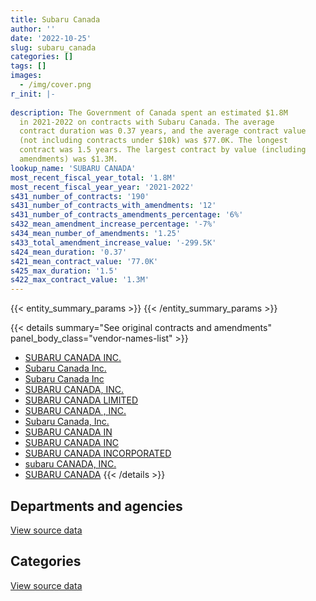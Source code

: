 ```yaml
---
title: Subaru Canada
author: ''
date: '2022-10-25'
slug: subaru_canada
categories: []
tags: []
images:
  - /img/cover.png
r_init: |-
  
description: The Government of Canada spent an estimated $1.8M
  in 2021-2022 on contracts with Subaru Canada. The average
  contract duration was 0.37 years, and the average contract value
  (not including contracts under $10k) was $77.0K. The longest
  contract was 1.5 years. The largest contract by value (including
  amendments) was $1.3M.
lookup_name: 'SUBARU CANADA'
most_recent_fiscal_year_total: '1.8M'
most_recent_fiscal_year_year: '2021-2022'
s431_number_of_contracts: '190'
s431_number_of_contracts_with_amendments: '12'
s431_number_of_contracts_amendments_percentage: '6%'
s432_mean_amendment_increase_percentage: '-7%'
s434_mean_number_of_amendments: '1.25'
s433_total_amendment_increase_value: '-299.5K'
s424_mean_duration: '0.37'
s421_mean_contract_value: '77.0K'
s425_max_duration: '1.5'
s422_max_contract_value: '1.3M'
---
```


<script src="/rmarkdown-libs/htmlwidgets/htmlwidgets.js"></script>
<link href="/rmarkdown-libs/datatables-css/datatables-crosstalk.css" rel="stylesheet" />
<script src="/rmarkdown-libs/datatables-binding/datatables.js"></script>
<script src="/rmarkdown-libs/jquery/jquery-3.6.0.min.js"></script>
<link href="/rmarkdown-libs/dt-core-bootstrap/css/dataTables.bootstrap.min.css" rel="stylesheet" />
<link href="/rmarkdown-libs/dt-core-bootstrap/css/dataTables.bootstrap.extra.css" rel="stylesheet" />
<script src="/rmarkdown-libs/dt-core-bootstrap/js/jquery.dataTables.min.js"></script>
<script src="/rmarkdown-libs/dt-core-bootstrap/js/dataTables.bootstrap.min.js"></script>
<link href="/rmarkdown-libs/crosstalk/css/crosstalk.min.css" rel="stylesheet" />
<script src="/rmarkdown-libs/crosstalk/js/crosstalk.min.js"></script>
<script src="/rmarkdown-libs/htmlwidgets/htmlwidgets.js"></script>
<link href="/rmarkdown-libs/datatables-css/datatables-crosstalk.css" rel="stylesheet" />
<script src="/rmarkdown-libs/datatables-binding/datatables.js"></script>
<script src="/rmarkdown-libs/jquery/jquery-3.6.0.min.js"></script>
<link href="/rmarkdown-libs/dt-core-bootstrap/css/dataTables.bootstrap.min.css" rel="stylesheet" />
<link href="/rmarkdown-libs/dt-core-bootstrap/css/dataTables.bootstrap.extra.css" rel="stylesheet" />
<script src="/rmarkdown-libs/dt-core-bootstrap/js/jquery.dataTables.min.js"></script>
<script src="/rmarkdown-libs/dt-core-bootstrap/js/dataTables.bootstrap.min.js"></script>
<link href="/rmarkdown-libs/crosstalk/css/crosstalk.min.css" rel="stylesheet" />
<script src="/rmarkdown-libs/crosstalk/js/crosstalk.min.js"></script>

{{< entity_summary_params >}}
{{< /entity_summary_params >}}

{{< details summary="See original contracts and amendments" panel_body_class="vendor-names-list" >}}
- [SUBARU CANADA INC.](https://search.open.canada.ca/en/ct/?sort=contract_value_f%20desc&page=1&search_text=%22SUBARU%20CANADA%20INC.%22)
- [Subaru Canada Inc.](https://search.open.canada.ca/en/ct/?sort=contract_value_f%20desc&page=1&search_text=%22Subaru%20Canada%20Inc.%22)
- [Subaru Canada Inc](https://search.open.canada.ca/en/ct/?sort=contract_value_f%20desc&page=1&search_text=%22Subaru%20Canada%20Inc%22)
- [SUBARU CANADA, INC.](https://search.open.canada.ca/en/ct/?sort=contract_value_f%20desc&page=1&search_text=%22SUBARU%20CANADA%2c%20INC.%22)
- [SUBARU CANADA LIMITED](https://search.open.canada.ca/en/ct/?sort=contract_value_f%20desc&page=1&search_text=%22SUBARU%20CANADA%20LIMITED%22)
- [SUBARU CANADA , INC.](https://search.open.canada.ca/en/ct/?sort=contract_value_f%20desc&page=1&search_text=%22SUBARU%20CANADA%20%2c%20INC.%22)
- [Subaru Canada, Inc.](https://search.open.canada.ca/en/ct/?sort=contract_value_f%20desc&page=1&search_text=%22Subaru%20Canada%2c%20Inc.%22)
- [SUBARU CANADA IN](https://search.open.canada.ca/en/ct/?sort=contract_value_f%20desc&page=1&search_text=%22SUBARU%20CANADA%20IN%22)
- [SUBARU CANADA INC](https://search.open.canada.ca/en/ct/?sort=contract_value_f%20desc&page=1&search_text=%22SUBARU%20CANADA%20INC%22)
- [SUBARU CANADA INCORPORATED](https://search.open.canada.ca/en/ct/?sort=contract_value_f%20desc&page=1&search_text=%22SUBARU%20CANADA%20INCORPORATED%22)
- [subaru CANADA, INC.](https://search.open.canada.ca/en/ct/?sort=contract_value_f%20desc&page=1&search_text=%22subaru%20CANADA%2c%20INC.%22)
- [SUBARU CANADA](https://search.open.canada.ca/en/ct/?sort=contract_value_f%20desc&page=1&search_text=%22SUBARU%20CANADA%22)
{{< /details >}}

## Departments and agencies

<div id="htmlwidget-1" style="width:100%;height:auto;" class="datatables html-widget"></div>
<script type="application/json" data-for="htmlwidget-1">{"x":{"style":"bootstrap","filter":"none","vertical":false,"data":[["<a href=\"/departments/aandc-aadnc/\">Crown-Indigenous Relations and Northern Affairs Canada<\/a>","<a href=\"/departments/acoa-apeca/\">Atlantic Canada Opportunities Agency<\/a>","<a href=\"/departments/cbsa-asfc/\">Canada Border Services Agency<\/a>","<a href=\"/departments/cfia-acia/\">Canadian Food Inspection Agency<\/a>","<a href=\"/departments/cnsc-ccsn/\">Canadian Nuclear Safety Commission<\/a>","<a href=\"/departments/csc-scc/\">Correctional Service of Canada<\/a>","<a href=\"/departments/dfo-mpo/\">Fisheries and Oceans Canada<\/a>","<a href=\"/departments/dnd-mdn/\">National Defence<\/a>","<a href=\"/departments/ec/\">Environment and Climate Change Canada<\/a>","<a href=\"/departments/esdc-edsc/\">Employment and Social Development Canada<\/a>","<a href=\"/departments/hc-sc/\">Health Canada<\/a>","<a href=\"/departments/isc-sac/\">Indigenous Services Canada<\/a>","<a href=\"/departments/pc/\">Parks Canada<\/a>","<a href=\"/departments/pch/\">Canadian Heritage<\/a>","<a href=\"/departments/phac-aspc/\">Public Health Agency of Canada<\/a>","<a href=\"/departments/rcmp-grc/\">Royal Canadian Mounted Police<\/a>","<a href=\"/departments/ssc-spc/\">Shared Services Canada<\/a>","<a href=\"/departments/tsb-bst/\">Transportation Safety Board of Canada<\/a>"],[23473.8,90455.56,173090.98,1154072.33,23468.55,153964.52,90308.94,802759.84,30151.85,77110.95,238832.73,23473.8,394245.25,null,null,1326523.49,null,29544.42],[null,null,133928.61,630840.25,null,115945.37,259177.21,24669.75,null,101290.2,52119.9,254500.57,228503.79,46704.46,28716.45,1253861.89,201512.59,58993.97],[null,null,117891.21,null,null,114470.15,280476.69,null,null,null,null,11847.42,85890.16,null,null,80746.08,null,null],[null,null,null,null,null,null,null,79800.6,null,null,null,74193,null,null,null,1691019.69,null,null]],"container":"<table class=\"table table-striped table-hover row-border order-column display\">\n  <thead>\n    <tr>\n      <th>Department<\/th>\n      <th>2018-2019<\/th>\n      <th>2019-2020<\/th>\n      <th>2020-2021<\/th>\n      <th>2021-2022<\/th>\n    <\/tr>\n  <\/thead>\n<\/table>","options":{"order":[[4,"desc"]],"pageLength":10,"autoWidth":true,"columnDefs":[{"targets":1,"render":"function(data, type, row, meta) {\n    return type !== 'display' ? data : DTWidget.formatCurrency(data, \"$\", 2, 3, \",\", \".\", true, null);\n  }"},{"targets":2,"render":"function(data, type, row, meta) {\n    return type !== 'display' ? data : DTWidget.formatCurrency(data, \"$\", 2, 3, \",\", \".\", true, null);\n  }"},{"targets":3,"render":"function(data, type, row, meta) {\n    return type !== 'display' ? data : DTWidget.formatCurrency(data, \"$\", 2, 3, \",\", \".\", true, null);\n  }"},{"targets":4,"render":"function(data, type, row, meta) {\n    return type !== 'display' ? data : DTWidget.formatCurrency(data, \"$\", 2, 3, \",\", \".\", true, null);\n  }"},{"width":"16%","targets":[1,2,3,4]},{"className":"dt-right","targets":[1,2,3,4]}],"orderClasses":false}},"evals":["options.columnDefs.0.render","options.columnDefs.1.render","options.columnDefs.2.render","options.columnDefs.3.render"],"jsHooks":[]}</script>
<p class="text-right">
<a href="https://github.com/GoC-Spending/contracts-data/tree/main/data/out/vendors/subaru_canada/summary_by_fiscal_year_by_department.csv" class="source-data-link btn btn-link">View source data</a>
</p>

## Categories

<div id="htmlwidget-2" style="width:100%;height:auto;" class="datatables html-widget"></div>
<script type="application/json" data-for="htmlwidget-2">{"x":{"style":"bootstrap","filter":"none","vertical":false,"data":[["<a href=\"/categories/other/\">(Other)<\/a>","<a href=\"/categories/office_management/\">Office management<\/a>","<a href=\"/categories/defence/\">Defence<\/a>","<a href=\"/categories/transportation_and_logistics/\">Transportation and logistics<\/a>"],[null,18213.4,784546.44,3828717.17],[null,null,24669.75,3366095.26],[27429.15,null,null,663892.56],[null,null,79800.6,1765212.69]],"container":"<table class=\"table table-striped table-hover row-border order-column display\">\n  <thead>\n    <tr>\n      <th>Category<\/th>\n      <th>2018-2019<\/th>\n      <th>2019-2020<\/th>\n      <th>2020-2021<\/th>\n      <th>2021-2022<\/th>\n    <\/tr>\n  <\/thead>\n<\/table>","options":{"order":[[4,"desc"]],"dom":"t","pageLength":30,"autoWidth":true,"columnDefs":[{"targets":1,"render":"function(data, type, row, meta) {\n    return type !== 'display' ? data : DTWidget.formatCurrency(data, \"$\", 2, 3, \",\", \".\", true, null);\n  }"},{"targets":2,"render":"function(data, type, row, meta) {\n    return type !== 'display' ? data : DTWidget.formatCurrency(data, \"$\", 2, 3, \",\", \".\", true, null);\n  }"},{"targets":3,"render":"function(data, type, row, meta) {\n    return type !== 'display' ? data : DTWidget.formatCurrency(data, \"$\", 2, 3, \",\", \".\", true, null);\n  }"},{"targets":4,"render":"function(data, type, row, meta) {\n    return type !== 'display' ? data : DTWidget.formatCurrency(data, \"$\", 2, 3, \",\", \".\", true, null);\n  }"},{"width":"16%","targets":[1,2,3,4]},{"className":"dt-right","targets":[1,2,3,4]}],"orderClasses":false,"lengthMenu":[10,25,30,50,100]}},"evals":["options.columnDefs.0.render","options.columnDefs.1.render","options.columnDefs.2.render","options.columnDefs.3.render"],"jsHooks":[]}</script>
<p class="text-right">
<a href="https://github.com/GoC-Spending/contracts-data/tree/main/data/out/vendors/subaru_canada/summary_by_fiscal_year_by_category.csv" class="source-data-link btn btn-link">View source data</a>
</p>
